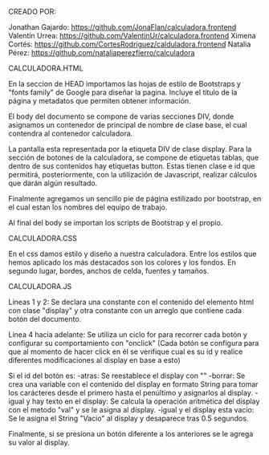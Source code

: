 CREADO POR:

Jonathan Gajardo: https://github.com/JonaFlan/calculadora.frontend
Valentín Urrea: https://github.com/ValentinUr/calculadora.frontend
Ximena Cortés: https://github.com/CortesRodriguez/calduladora.frontend
Natalia Pérez: https://github.com/nataliaperezfierro/calculadora


CALCULADORA.HTML

En la seccion de HEAD importamos las hojas de estilo de Bootstraps y "fonts family" de Google para diseñar la pagina. Incluye el título de la página y metadatos que permiten obtener información.

El body del documento se compone de varias secciones DIV, donde asignamos un contenedor de principal de nombre de clase base, el cual contendra al contenedor calculadora.

La pantalla esta representada por la etiqueta DIV de clase display. Para la sección de botones de la calculadora, se compone de etiquetas tablas, que dentro de sus contenidos hay  etiquetas button. Estas tienen clase e id que permitirá, posteriormente, con la utilización de Javascript, realizar cálculos que darán algún resultado.

Finalmente agregamos un sencillo pie de página estilizado por bootstrap, en el cual estan los nombres del equipo de trabajo.

Al final del body se importan los scripts de Bootstrap y el propio.


CALCULADORA.CSS

En el css damos estilo y diseño a nuestra calculadora. Entre los estilos que hemos aplicado los más destacados son los colores y los fondos. En segundo lugar, bordes, anchos de celda, fuentes y tamaños.


CALCULADORA.JS

Lineas 1 y 2: Se declara una constante con el contenido del elemento html con clase "display" y otra constante con un arreglo que contiene cada botón del documento.

Linea 4 hacia adelante: Se utiliza un ciclo for para recorrer cada botón y configurar su comportamiento con "onclick" (Cada botón se configura para que al momento de hacer click en él se verifique cual es su id y realice diferentes modificaciones al display en base a esto)

Si el id del botón es:
-atras: Se reestablece el display con ""
-borrar: Se crea una variable con el contenido del display en formato String para tomar los carácteres desde el primero hasta el penúltimo y asignarlos al display.
-igual y hay texto en el display: Se calcula la operación aritmética del display con el metodo "val" y se le asigna al display.
-igual y el display esta vacio: Se le asigna el String "Vacio" al display y desaparece tras 0.5 segundos.

Finalmente, si se presiona un botón diferente a los anteriores se le agrega su valor al display.
